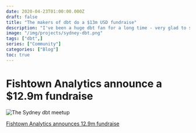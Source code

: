 ```yaml
---
date: 2020-04-23T01:00:00.000Z
draft: false
title: "The makers of dbt do a $13m USD fundraise"
description: "I've been a huge dbt fan for a long time - very glad to see them hit the big time!"
image: "/img/projects/sydney-dbt.png"
tags: ["dbt",]
series: ["Community"]
categories: ["Blog"]
toc: true
---
```


# Fishtown Analytics announce a $12.9m fundraise


![The Sydney dbt meetup](/img/projects/sydney-dbt.png)

[Fishtown Analytics announces 12.9m fundraise](https://blog.getdbt.com/fishtown-analytics-announces-12-9m-fundraise/ "Fishtown Analytics announces 12.9m fundraise")
